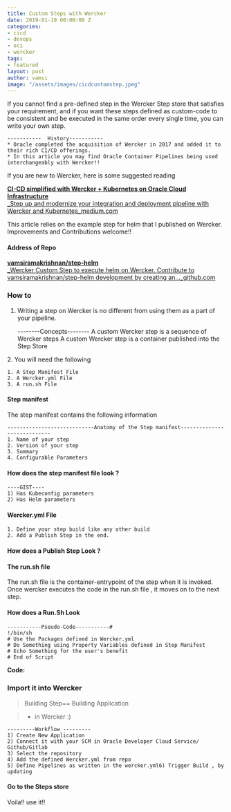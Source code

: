 ```yaml
---
title: Custom Steps with Wercker
date: 2019-01-19 00:00:00 Z
categories:
- cicd
- devops
- oci
- wercker
tags:
- featured
layout: post
author: vamsi
image: "/assets/images/cicdcustomstep.jpeg"
---
```


If you cannot find a pre-defined step in the Wercker Step store that satisfies your requirement, and if you want these steps defined as custom-code to be consistent and be executed in the same order every single time, you can write your own step.

    -----------  History-----------
    * Oracle completed the acquisition of Wercker in 2017 and added it to their rich CI/CD offerings. 
    * In this article you may find Oracle Container Pipelines being used interchangeably with Wercker!!

If you are new to Wercker, here is some suggested reading

[**CI-CD simplified with Wercker + Kubernetes on Oracle Cloud Infrastructure**  
_Step up and modernize your integration and deployment pipeline with Wercker and Kubernetes_medium.com](https://medium.com/jsonlovesyaml/ci-cd-simplified-with-wercker-kubernetes-on-oracle-cloud-infrastructure-a2332497d36f "https://medium.com/jsonlovesyaml/ci-cd-simplified-with-wercker-kubernetes-on-oracle-cloud-infrastructure-a2332497d36f")

This article relies on the example step for helm that I published on Wercker. Improvements and Contributions welcome!!

#### Address of Repo

[**vamsiramakrishnan/step-helm**  
_Wercker Custom Step to execute helm on Wercker. Contribute to vamsiramakrishnan/step-helm development by creating an…_github.com](https://github.com/vamsiramakrishnan/step-helm "https://github.com/vamsiramakrishnan/step-helm")

### How to

1. Writing a step on Wercker is no different from using them as a part of your pipeline.

   \--------Concepts--------
   A custom Wercker step is a sequence of Wercker steps A custom Wercker step is a container published into the Step Store

2\. You will need the following

    1. A Step Manifest File 
    2. A Wercker.yml File
    3. A run.sh File

#### Step manifest

The step manifest contains the following information

    ----------------------------Anatomy of the Step manifest----------------------------
    1. Name of your step 
    2. Version of your step 
    3. Summary
    4. Configurable Parameters

#### How does the step manifest file look ?

    ----GIST----
    1) Has Kubeconfig parameters 
    2) Has Helm parameters

#### Wercker.yml File

    1. Define your step build like any other build
    2. Add a Publish Step in the end. 

#### How does a Publish Step Look ?

#### The run.sh file

The run.sh file is the container-entrypoint of the step when it is invoked. Once wercker executes the code in the run.sh file , it moves on to the next step.

#### How does a Run.Sh Look

    -----------Pseudo-Code-----------#
    !/bin/sh
    # Use the Packages defined in Wercker.yml
    # Do Something using Property Variables defined in Step Manifest
    # Echo Something for the user's benefit
    # End of Script

**Code:**

### Import it into Wercker

> Building Step== Building Application

> * in Wercker :)

    ---------Workflow ---------
    1) Create New Application
    2) Connect it with your SCM in Oracle Developer Cloud Service/ Github/Gitlab
    3) Select the repository
    4) Add the defined Wercker.yml from repo 
    5) Define Pipelines as written in the wercker.yml6) Trigger Build , by updating 

#### Go to the Steps store

Voila!! use it!!